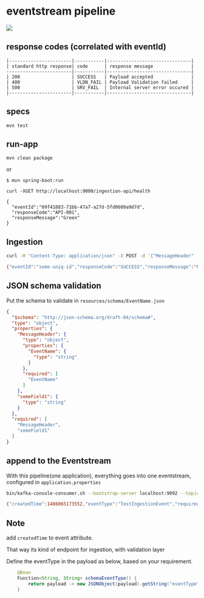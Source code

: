 
eventstream pipeline
=========================

![](EventPipeline.png)

response codes (correlated with eventId)
----------------------------------------


```
|-----------------------|-----------|-------------------------------|
| standard http response| code      | response message              |
------------------------|-----------|-------------------------------|
| 200                   | SUCCESS   | Payload accepted              |
| 400                   | VLDN_FAIL | Payload Validation failed     |
| 500                   | SRV_FAIL  | Internal server error occured |
|-----------------------|-----------|-------------------------------|
```

specs
-----

```
mvn test
```

run-app
-------

```
mvn clean package

```

or 

```
$ mvn spring-boot:run
```

```
curl -XGET http://localhost:9000/ingestion-api/health

{ 
  "eventId":"09f41883-71bb-47a7-a27d-5fd0609a9d7d",
  "responseCode":"API-001",
  "responseMessage":"Green"
}

```

Ingestion
---------

```bash
curl -H "Content-Type: application/json" -X POST -d '{"MessageHeader" : { "EventId" : "some-uniq-id", "EventName" : "TestIngestionEvent"}, "someField1" : "someValue1"}' localhost:9000/ingestion-api/ingest

{"eventId":"some-uniq-id","responseCode":"SUCCESS","responseMessage":"Payload accepted"}

```

JSON schema validation 
------------------------

Put the schema to validate in `resources/schema/EventName.json`

```json
{
  "$schema": "http://json-schema.org/draft-04/schema#",
  "type": "object",
  "properties": {
    "MessageHeader": {
      "type": "object",
      "properties": {
        "EventName": {
          "type": "string"
        }
      },
      "required": [
        "EventName"
      ]
    },
    "someField1": {
      "type": "string"
    }
  },
  "required": [
    "MessageHeader",
    "someField1"
  ]
}
```


append to the Eventstream
-------------------------

With this pipeline(one application), everything goes into one eventstream, configured in 
`application.properties`

```bash
bin/kafka-console-consumer.sh --bootstrap-server localhost:9092 --topic "EventStream" --from-beginning

{"createdTime":1486065173552,"eventType":"TestIngestionEvent","requiredField1":"someValue1"}

```

Note
----

add `createdTime` to event attribute. 

That way its kind of endpoint for ingestion, with validation layer

Define the eventType in the payload as below, based on your requirement.

```java
    @Bean
    Function<String, String> schemaEventType() {
        return payload -> new JSONObject(payload).getString("eventType");
    }
```
